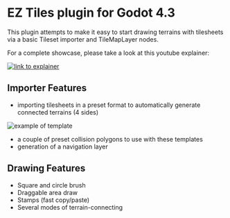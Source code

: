 # EZ Tiles plugin for Godot 4.3

This plugin attempts to make it easy to start drawing terrains with tilesheets via a basic Tileset importer and TileMapLayer nodes.

For a complete showcase, please take a look at this youtube explainer:

[![link to explainer](https://i9.ytimg.com/vi_webp/cvx-chwh1Ds/mq3.webp?sqp=CIzA1bwG-oaymwEmCMACELQB8quKqQMa8AEB-AH-CYAC0AWKAgwIABABGEsgWChlMA8=&rs=AOn4CLDKyd9u-TFyBgHo1s2m-vuhIAE00Q)](https://youtu.be/cvx-chwh1Ds)

## Importer Features

- importing tilesheets in a preset format to automatically generate connected terrains (4 sides)

![example of template](https://raw.githubusercontent.com/Teaching-myself-Godot/ez-tiles/refs/tags/1.0.0/template_32x32.png)

- a couple of preset collision polygons to use with these templates
- generation of a navigation layer

## Drawing Features

- Square and circle brush
- Draggable area draw
- Stamps (fast copy/paste)
- Several modes of terrain-connecting